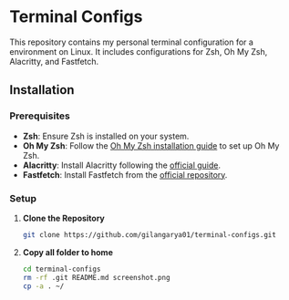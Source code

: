 # Terminal Configs

This repository contains my personal terminal configuration for a environment on Linux. It includes configurations for Zsh, Oh My Zsh, Alacritty, and Fastfetch.

## Installation

### Prerequisites

- **Zsh**: Ensure Zsh is installed on your system.
- **Oh My Zsh**: Follow the [Oh My Zsh installation guide](https://ohmyz.sh/#install) to set up Oh My Zsh.
- **Alacritty**: Install Alacritty following the [official guide](https://github.com/alacritty/alacritty#installation).
- **Fastfetch**: Install Fastfetch from the [official repository](https://github.com/fastfetch/fastfetch).

### Setup

1. **Clone the Repository**

   ```sh
   git clone https://github.com/gilangarya01/terminal-configs.git
   ```

2. **Copy all folder to home**

   ```sh
   cd terminal-configs
   rm -rf .git README.md screenshot.png
   cp -a . ~/
   ```
